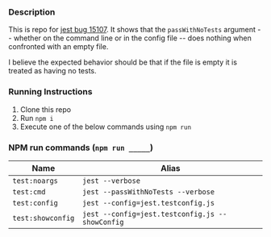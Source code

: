 ### Description
This is repo for [jest bug 15107](https://github.com/jestjs/jest/issues/15107).  It shows that the `passWithNoTests` argument -- whether on the command line or in the config file -- does nothing when confronted with an empty file.

I believe the expected behavior should be that if the file is empty it is treated as having no tests.

### Running Instructions
1. Clone this repo
2. Run `npm i`
3. Execute one of the below commands using `npm run`

### NPM run commands (`npm run _____`)

|Name|Alias|
|----|-----------|
| `test:noargs` | `jest --verbose` |
| `test:cmd` | `jest --passWithNoTests --verbose` |
| `test:config` | `jest --config=jest.testconfig.js` |
| `test:showconfig` | `jest --config=jest.testconfig.js --showConfig` |
